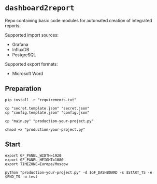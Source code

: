 # `dashboard2report`

Repo containing basic code modules for automated creation of integrated reports.

Supported import sources:
* Grafana
* InfluxDB
* PostgreSQL

Supported export formats:
* Microsoft Word

## Preparation

```shell script
pip install -r "requirements.txt"

cp "secret.template.json" "secret.json"
cp "config.template.json" "config.json"

cp "main.py" "production-your-project.py"

chmod +x "production-your-project.py"
```

## Start

```shell script
export GF_PANEL_WIDTH=1920
export GF_PANEL_HEIGHT=1080
export TIMEZONE=Europe/Moscow

python "production-your-project.py" -d $GF_DASHBOARD -s $START_TS -e $END_TS -o test
```
